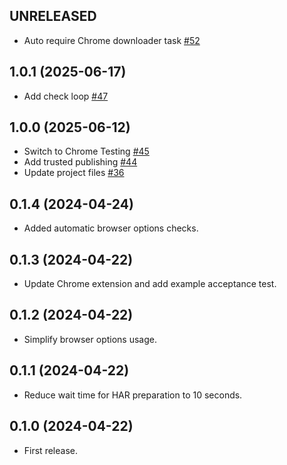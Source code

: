 ## UNRELEASED

- Auto require Chrome downloader task [#52](https://github.com/hlascelles/ferrum-har/pull/52)

## 1.0.1 (2025-06-17)

- Add check loop [#47](https://github.com/hlascelles/ferrum-har/pull/47)

## 1.0.0 (2025-06-12)

- Switch to Chrome Testing [#45](https://github.com/hlascelles/ferrum-har/pull/45)
- Add trusted publishing [#44](https://github.com/hlascelles/ferrum-har/pull/44)
- Update project files [#36](https://github.com/hlascelles/ferrum-har/pull/36)

## 0.1.4 (2024-04-24)

* Added automatic browser options checks.

## 0.1.3 (2024-04-22)

* Update Chrome extension and add example acceptance test.

## 0.1.2 (2024-04-22)

* Simplify browser options usage.

## 0.1.1 (2024-04-22)

* Reduce wait time for HAR preparation to 10 seconds.

## 0.1.0 (2024-04-22)

* First release.
